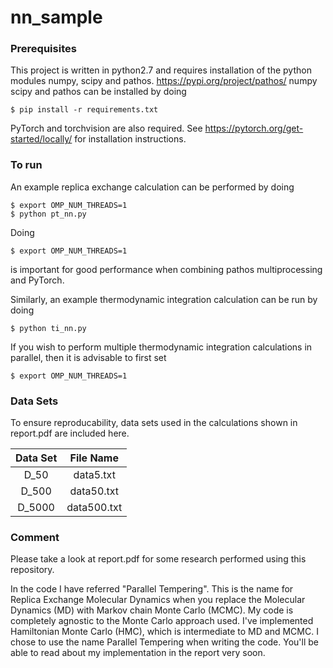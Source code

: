 # nn_sample

### Prerequisites

This project is written in python2.7 and requires installation of the python modules numpy, scipy and pathos. https://pypi.org/project/pathos/ 
numpy scipy and pathos can be installed by doing
```
$ pip install -r requirements.txt
```
PyTorch and torchvision are also required. See https://pytorch.org/get-started/locally/ for installation instructions.

### To run
An example replica exchange calculation can be performed by doing

```
$ export OMP_NUM_THREADS=1
$ python pt_nn.py
```

Doing 
```
$ export OMP_NUM_THREADS=1
```
is important for good performance when combining pathos multiprocessing and PyTorch.


Similarly, an example thermodynamic integration calculation can be run by doing
```
$ python ti_nn.py
```
If you wish to perform multiple thermodynamic integration calculations in parallel, then it is advisable to first set 
```
$ export OMP_NUM_THREADS=1
```

### Data Sets

To ensure reproducability, data sets used in the calculations shown in report.pdf are included here.

| Data Set      | File Name     |
|:-------------:|:-------------:|
| D_50          | data5.txt     |
| D_500         | data50.txt    |
| D_5000        | data500.txt   |

### Comment

Please take a look at report.pdf for some research performed using this repository.

In the code I have referred "Parallel Tempering". This is the name for Replica Exchange Molecular Dynamics when you replace the Molecular Dynamics (MD) with Markov chain Monte Carlo (MCMC). My code is completely agnostic to the Monte Carlo approach used. I've implemented Hamiltonian Monte Carlo (HMC), which is intermediate to MD and MCMC. I chose to use the name Parallel Tempering when writing the code. You'll be able to read about my implementation in the report very soon.
